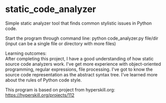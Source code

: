 # static_code_analyzer
Simple static analyzer tool that finds common stylistic issues in Python code.

Start the program through command line: python code_analyzer.py file/dir (input can be a single file or directory with more files)

Learning outcomes:  
Аfter completing this project, I have a good understanding of how static source code analyzers work. I've get more experience with object-oriented programming, regular expressions, file processing. I've got to know the source code representation as the abstract syntax tree. I've learned more about the rules of Python code style.  
  
This program is based on project from hyperskill.org: https://hyperskill.org/projects/112  
